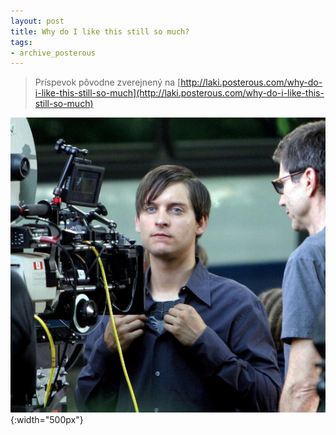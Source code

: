 ```yaml
---
layout: post
title: Why do I like this still so much?
tags:
- archive_posterous
---
```

> Príspevok pôvodne zverejnený na [http://laki.posterous.com/why-do-i-like-this-still-so-much](http://laki.posterous.com/why-do-i-like-this-still-so-much)

![527-550x-spider-man-3-set-pictures-08.jpg](/media/2010/527-550x-spider-man-3-set-pictures-08.jpg){:width="500px"}